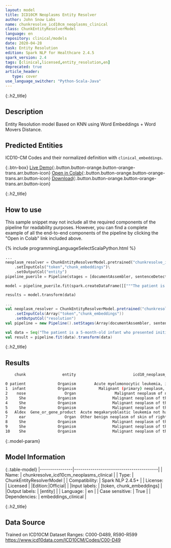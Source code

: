 ```yaml
---
layout: model
title: ICD10CM Neoplasms Entity Resolver
author: John Snow Labs
name: chunkresolve_icd10cm_neoplasms_clinical
class: ChunkEntityResolverModel
language: en
repository: clinical/models
date: 2020-04-28
task: Entity Resolution
edition: Spark NLP for Healthcare 2.4.5
spark_version: 2.4
tags: [clinical,licensed,entity_resolution,en]
deprecated: true
article_header:
   type: cover
use_language_switcher: "Python-Scala-Java"
---
```


{:.h2_title}
## Description
Entity Resolution model Based on KNN using Word Embeddings + Word Movers Distance.

## Predicted Entities
ICD10-CM Codes and their normalized definition with ``clinical_embeddings``.

{:.btn-box}
[Live Demo](https://demo.johnsnowlabs.com/healthcare/ER_ICD10_CM/){:.button.button-orange.button-orange-trans.arr.button-icon}
[Open in Colab](https://colab.research.google.com/github/JohnSnowLabs/spark-nlp-workshop/blob/master/tutorials/streamlit_notebooks/healthcare/ER_ICD10_CM.ipynb){:.button.button-orange.button-orange-trans.arr.button-icon}
[Download](https://s3.amazonaws.com/auxdata.johnsnowlabs.com/clinical/models/chunkresolve_icd10cm_neoplasms_clinical_en_2.4.5_2.4_1588108205630.zip){:.button.button-orange.button-orange-trans.arr.button-icon}

{:.h2_title}
## How to use

This sample snippet may not include all the required components of the pipeline for readability purposes. However, you can find a complete example of all the end-to-end components of the pipeline by clicking the "Open in Colab" link included above.

<div class="tabs-box" markdown="1">

{% include programmingLanguageSelectScalaPython.html %}

```python
...
neoplasm_resolver = ChunkEntityResolverModel.pretrained("chunkresolve_icd10cm_neoplasms_clinical","en","clinical/models")\
	.setInputCols("token","chunk_embeddings")\
	.setOutputCol("entity")
pipeline_puerile = Pipeline(stages = [documentAssembler, sentenceDetector, tokenizer, word_embeddings, clinical_ner, ner_converter, chunk_embeddings, neoplasm_resolver])

model = pipeline_puerile.fit(spark.createDataFrame([["""The patient is a 5-month-old infant who presented initially on Monday with a cold, cough, and runny nose for 2 days. Mom states she had no fever. Her appetite was good but she was spitting up a lot. She had no difficulty breathing and her cough was described as dry and hacky. At that time, physical exam showed a right TM, which was red. Left TM was okay. She was fairly congested but looked happy and playful. She was started on Amoxil and Aldex and we told to recheck in 2 weeks to recheck her ear. Mom returned to clinic again today because she got much worse overnight. She was having difficulty breathing. She was much more congested and her appetite had decreased significantly today. She also spiked a temperature yesterday of 102.6 and always having trouble sleeping secondary to congestion."""]]).toDF("text"))

results = model.transform(data)
```

```scala
...
val neoplasm_resolver = ChunkEntityResolverModel.pretrained("chunkresolve_icd10cm_neoplasms_clinical","en","clinical/models")
	.setInputCols(Array("token","chunk_embeddings"))
	.setOutputCol("resolution")
val pipeline = new Pipeline().setStages(Array(documentAssembler, sentenceDetector, tokenizer, word_embeddings, clinical_ner, ner_converter, chunk_embeddings, neoplasm_resolver))

val data = Seq("The patient is a 5-month-old infant who presented initially on Monday with a cold, cough, and runny nose for 2 days. Mom states she had no fever. Her appetite was good but she was spitting up a lot. She had no difficulty breathing and her cough was described as dry and hacky. At that time, physical exam showed a right TM, which was red. Left TM was okay. She was fairly congested but looked happy and playful. She was started on Amoxil and Aldex and we told to recheck in 2 weeks to recheck her ear. Mom returned to clinic again today because she got much worse overnight. She was having difficulty breathing. She was much more congested and her appetite had decreased significantly today. She also spiked a temperature yesterday of 102.6 and always having trouble sleeping secondary to congestion.").toDF("text")
val result = pipeline.fit(data).transform(data)
```
</div>


{:.h2_title}
## Results
```bash
    chunk                entity                         icd10_neoplasm_description  icd10_neoplasm_code

0 patient              Organism        Acute myelomonocytic leukemia, in remission  C9251
1  infant              Organism          Malignant (primary) neoplasm, unspecified  C801
2    nose                 Organ                 Malignant neoplasm of nasal cavity  C300
3     She              Organism                Malignant neoplasm of thyroid gland  C73
4     She              Organism                Malignant neoplasm of thyroid gland  C73
5     She              Organism                Malignant neoplasm of thyroid gland  C73
6   Aldex  Gene_or_gene_product  Acute megakaryoblastic leukemia not having ach...  C9420
7     ear                 Organ  Other benign neoplasm of skin of right ear and...  D2321
8     She              Organism                Malignant neoplasm of thyroid gland  C73
9     She              Organism                Malignant neoplasm of thyroid gland  C73
10    She              Organism                Malignant neoplasm of thyroid gland  C73
```
{:.model-param}
## Model Information

{:.table-model}
|----------------|-----------------------------------------|
| Name:           | chunkresolve_icd10cm_neoplasms_clinical |
| Type:    | ChunkEntityResolverModel                |
| Compatibility:  | Spark NLP 2.4.5+                                   |
| License:        | Licensed                                |
|Edition:|Official|                              |
|Input labels:         | [token, chunk_embeddings]                 |
|Output labels:        | [entity]                                  |
| Language:       | en                                      |
| Case sensitive: | True                                    |
| Dependencies:  | embeddings_clinical                     |

{:.h2_title}
## Data Source
Trained on ICD10CM Dataset Ranges: C000-D489, R590-R599
https://www.icd10data.com/ICD10CM/Codes/C00-D49
